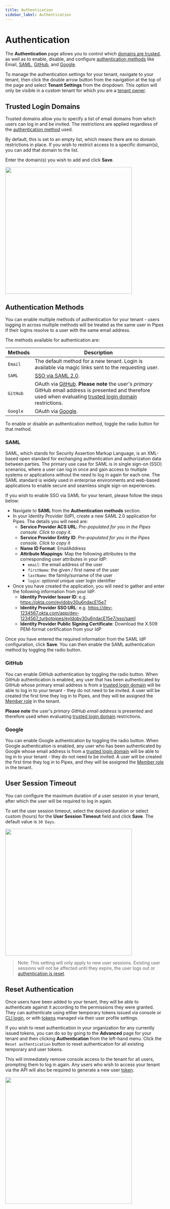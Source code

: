 ```yaml
---
title: Authentication
sidebar_label: Authentication
---
```


# Authentication

The **Authentication** page allows you to control which [domains are trusted](#trusted-login-domains), as well as to enable, disable, and configure [authentication methods](#authentication-methods) like Email, [SAML](#saml), [GitHub](#github), and [Google](#google).

To manage the authentication settings for your tenant, navigate to your tenant, then click the double arrow button from the navigation at the top of the page and select **Tenant Settings** from the dropdown. 
This option will only be visible in a custom tenant for which you are a [tenant owner](/pipes/docs/accounts/tenant/people#tenant-roles). 


## Trusted Login Domains

Trusted domains allow you to specify a list of email domains from which users can log in and be invited. The restrictions are applied regardless of the [authentication method](#authentication-methods) used.

By default, this is set to an empty list, which means there are no domain restrictions in place. If you wish to restrict access to a specific domain(s), you can add that domain to the list.

Enter the domain(s) you wish to add and click **Save**.

<img src="/images/docs/pipes/pipes-enterprise-settings-auth-trust-domains.png" width="400pt"/>

## Authentication Methods

You can enable multiple methods of authentication for your tenant - users logging in across multiple methods will be treated as the same user in Pipes if their logins resolve to a user with the same email address.


The methods available for authentication are:

| Methods     | Description
|-------------|------------------------------------------------------
| `Email` |  The default method for a new tenant. Login is available via magic links sent to the requesting user.
| `SAML` |  [SSO via SAML 2.0](#saml). 
| `GitHub` |  OAuth via [GitHub](#github). **Please note** the user's *primary* GitHub email address is presented and therefore used when evaluating [trusted login domain](#trusted-login-domains) restrictions.
| `Google` |  OAuth via [Google](#google).


<!--

| `Microsoft` |  OAuth via Microsoft.

-->

To enable or disable an authentication method, toggle the radio button for that method.



### SAML

SAML, which stands for Security Assertion Markup Language, is an XML-based open standard for exchanging authentication and authorization data between parties. The primary use case for SAML is in single sign-on (SSO) scenarios, where a user can log in once and gain access to multiple systems or applications without the need to log in again for each one.  The SAML standard is widely used in enterprise environments and web-based applications to enable secure and seamless single sign-on experiences. 

If you wish to enable SSO via SAML for your tenant, please follow the steps below:

- Navigate to **SAML** from the **Authentication methods** section.
- In your Identity Provider (IdP), create a new SAML 2.0 application for Pipes. The details you will need are:
  - **Service Provider ACS URL**: _Pre-populated for you in the Pipes console. Click to copy it._
  - **Service Provider Entity ID**: _Pre-populated for you in the Pipes console. Click to copy it_
  - **Name ID Format**: EmailAddress
  - **Attribute Mappings**: Map the following attributes to the corresponding user attributes in your IdP: 
    - `email`: the email address of the user
    - `firstName`: the given / first name of the user
    - `lastName`: the family/surname of the user
    - `login`: _optional_ unique user login identifier
- Once you have created the application, you will need to gather and enter the following information from your IdP: 
  - **Identity Provider Issuer ID**: e.g. https://okta.com/eyldobv30u6ndacE15e7
  - **Identity Provider SSO URL**: e.g. https://dev-1234567.okta.com/app/dev-1234567_turbotpipes/eyldobv30u6ndacE15e7/sso/saml
  - **Identity Provider Public Signing Certificate**: Download the X.509 PEM-format certification from your IdP

Once you have entered the required information from the SAML IdP configuration, click **Save**. You can then enable the SAML authentication method by toggling the radio button.


### GitHub

You can enable GitHub authentication by toggling the radio button.  When GitHub authentication is enabled, any user that has been authenticated by GitHub whose primary email address is from a [trusted login domain](#trusted-login-domains) will be able to log in to your tenant - they do not need to be invited.  A user will be created the first time they log in to Pipes, and they will be assigned the [Member role](/pipes/docs/accounts/tenant/people#tenant-roles) in the tenant. 

**Please note** the user's *primary GitHub email address* is presented and therefore used when evaluating [trusted login domain](#trusted-login-domains) restrictions.


### Google
You can enable Google authentication by toggling the radio button.  When Google authentication is enabled, any user who has been authenticated by Google whose email address is from a [trusted login domain](#trusted-login-domains) will be able to log in to your tenant - they do not need to be invited.  A user will be created the first time they log in to Pipes, and they will be assigned the [Member role](/pipes/docs/accounts/tenant/people#tenant-roles) in the tenant. 

## User Session Timeout

You can configure the maximum duration of a user session in your tenant, after which the user will be required to log in again. 

To set the user session timeout, select the desired duration or select custom (hours) for the **User Session Timeout** field and click **Save**. The default value is `30 Days`.

<img src="/images/docs/pipes/cloud-tenant-user-session-timeout.png" width="400pt"/>
<br />

> Note: This setting will only apply to new user sessions. Existing user sessions will not be affected until they expire, the user logs out or [authentication is reset](#reset-authentication).

## Reset Authentication

Once users have been added to your tenant, they will be able to authenticate against it according to the permissions they were granted.
They can authenticate using either temporary tokens issued via console or [CLI login](https://steampipe.io/docs/reference/cli/login#steampipe-login), or with [tokens](/pipes/docs/accounts/developer/advanced#tokens) managed via their user profile settings.

If you wish to reset authentication in your organization for any currently issued tokens, you can do so by going to the **Advanced** page for your tenant and then clicking **Authentication** from the left-hand menu.  Click the
`Reset authentication` button to reset authentication for all existing temporary and user tokens.

This will immediately remove console access to the tenant for all users, prompting them to log in again. Any users who wish to access your tenant via the API will also be required to generate a new user [token](/pipes/docs/accounts/developer/advanced#tokens).

<img src="/images/docs/pipes/cloud-tenant-reset-authentication.png" width="400pt"/>
<br />